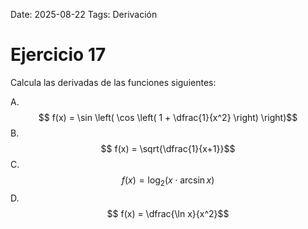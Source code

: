 Date: 2025-08-22
Tags: Derivación

# Ejercicio 17

 
  Calcula las derivadas de las funciones siguientes:

  
A.   $$ f(x) = \sin  \left( \cos \left(  1 +  \dfrac{1}{x^2} \right) \right)$$ 
B.   $$ f(x) =  \sqrt{\dfrac{1}{x+1}}$$ 
C.   $$ f(x) =  \log _2  \left(  x  \cdot\arcsin   x  \right)$$ 
D.   $$ f(x) =  \dfrac{\ln x}{x^2}$$ 
